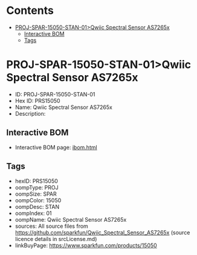 



Contents
========

* [PROJ-SPAR-15050-STAN-01>Qwiic Spectral Sensor AS7265x](#proj-spar-15050-stan-01qwiic-spectral-sensor-as7265x)
	* [Interactive BOM](#interactive-bom)
	* [Tags](#tags)

# PROJ-SPAR-15050-STAN-01>Qwiic Spectral Sensor AS7265x

- ID: PROJ-SPAR-15050-STAN-01
- Hex ID: PRS15050
- Name: Qwiic Spectral Sensor AS7265x
- Description: 

## Interactive BOM

- Interactive BOM page: [ibom.html](kicad/bom/ibom.html)

## Tags

- hexID: PRS15050
- oompType: PROJ
- oompSize: SPAR
- oompColor: 15050
- oompDesc: STAN
- oompIndex: 01
- oompName: Qwiic Spectral Sensor AS7265x
- sources: All source files from https://github.com/sparkfun/Qwiic_Spectral_Sensor_AS7265x (source licence details in srcLicense.md)
- linkBuyPage: https://www.sparkfun.com/products/15050
